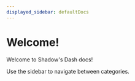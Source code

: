 ```yaml
---
displayed_sidebar: defaultDocs
---
```


# Welcome!

Welcome to Shadow's Dash docs!

Use the sidebar to navigate between categories.